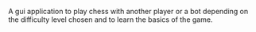 A gui application to play chess with another player or a bot depending on the difficulty level chosen and to learn the basics of the game.

